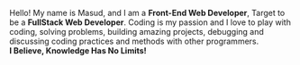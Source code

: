 Hello! My name is Masud, and I am a <b>Front-End Web Developer</b>, Target to be a <b>FullStack Web Developer</b>. Coding is my passion and I love to play with coding, solving problems, building amazing projects, debugging and discussing coding practices and methods with other programmers.
<br>
<b>I Believe, Knowledge Has No Limits!</b>
